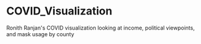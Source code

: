 # COVID_Visualization
Ronith Ranjan's COVID visualization looking at income, political viewpoints, and mask usage by county
